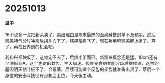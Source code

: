 # 20251013

#### 盘中

16个点多一点把新莱卖了，卖出理由是周末最热的至纯科技封单不及预期，然后凯美特气分时冲高后拐头向下了。结果是卖飞了，现在新莱和凯美都上板了。算了，再找日内别的机会吧。

利和兴都快板了，这肯定不去了，后排小弟而已。新凯来概念还是猛。10cm还有个深振业A，这个也走的趋势，今天加速。核聚变合锻智能分歧后继续板，这票的基因明天估计板不了，会震荡，后续可能做个反包的架势就准备出货了，落后一个身位的安泰科技倒有点机会上位，今天很主动。
